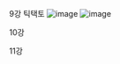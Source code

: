9강 틱택토
![image](https://user-images.githubusercontent.com/80961441/127690819-b7810f88-7496-4ed6-b955-4422b0180849.png)
![image](https://user-images.githubusercontent.com/80961441/127690836-6046f750-0a4f-4aec-8439-317223603ebd.png)


10강

11강
